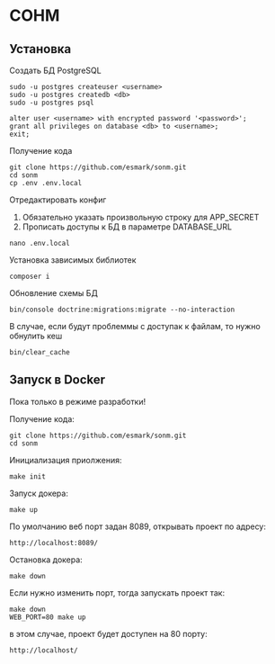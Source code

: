 СОНМ
====


Установка
---------

Создать БД PostgreSQL

```
sudo -u postgres createuser <username>
sudo -u postgres createdb <db>
sudo -u postgres psql

alter user <username> with encrypted password '<password>';
grant all privileges on database <db> to <username>;
exit;
```

Получение кода
```
git clone https://github.com/esmark/sonm.git
cd sonm
cp .env .env.local
```

Отредактировать конфиг
1. Обязательно указать произвольную строку для APP_SECRET
2. Прописать доступы к БД в параметре DATABASE_URL 
```
nano .env.local
```

Установка зависимых библиотек
```
composer i
```

Обновление схемы БД
```
bin/console doctrine:migrations:migrate --no-interaction
```

В случае, если будут проблеммы с доступак к файлам, то нужно обнулить кеш
```    
bin/clear_cache
```

Запуск в Docker
---------------

Пока только в режиме разработки!

Получение кода:
```
git clone https://github.com/esmark/sonm.git
cd sonm
```

Инициализация приолжения:

```
make init
```

Запуск докера:
```
make up
```

По умолчанию веб порт задан 8089, открывать проект по адресу:

```
http://localhost:8089/
``` 

Остановка докера:
```
make down
```

Если нужно изменить порт, тогда запускать проект так:
```
make down
WEB_PORT=80 make up
```
в этом случае, проект будет доступен на 80 порту:
```
http://localhost/
``` 
